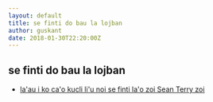 ```yaml
---
layout: default
title: se finti do bau la lojban
author: guskant
date: 2018-01-30T22:20:00Z
---
```

## se finti do bau la lojban

- [la'au i ko ca'o kucli li'u noi se finti la'o zoi Sean Terry zoi](kocahokucli.html)
